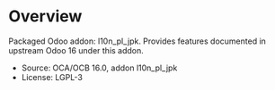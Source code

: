 # Overview

Packaged Odoo addon: l10n_pl_jpk. Provides features documented in upstream Odoo 16 under this addon.

- Source: OCA/OCB 16.0, addon l10n_pl_jpk
- License: LGPL-3
